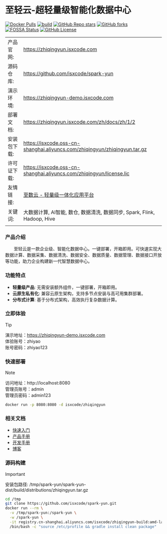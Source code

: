 # 至轻云-超轻量级智能化数据中心

[![Docker Pulls](https://img.shields.io/docker/pulls/isxcode/zhiqingyun)](https://hub.docker.com/r/isxcode/zhiqingyun)
[![build](https://github.com/isxcode/spark-yun/actions/workflows/build-app.yml/badge.svg?branch=main)](https://github.com/isxcode/spark-yun/actions/workflows/build-app.yml)
[![GitHub Repo stars](https://img.shields.io/github/stars/isxcode/spark-yun)](https://github.com/isxcode/spark-yun)
[![GitHub forks](https://img.shields.io/github/forks/isxcode/spark-yun)](https://github.com/isxcode/spark-yun/fork)
[![FOSSA Status](https://app.fossa.com/api/projects/git%2Bgithub.com%2Fisxcode%2Fspark-yun.svg?type=shield&issueType=license)](https://app.fossa.com/projects/git%2Bgithub.com%2Fisxcode%2Fspark-yun?ref=badge_shield&issueType=license)
[![GitHub License](https://img.shields.io/github/license/isxcode/spark-yun)](https://github.com/isxcode/spark-yun/blob/main/LICENSE)

|        |                                                                           |
|--------|---------------------------------------------------------------------------|
| 产品官网:  | https://zhiqingyun.isxcode.com                                            |
| 源码仓库:  | https://github.com/isxcode/spark-yun                                      |
| 演示环境:  | https://zhiqingyun-demo.isxcode.com                                       |
| 部署文档:  | https://zhiqingyun.isxcode.com/zh/docs/zh/1/2                             |
| 安装包下载: | https://isxcode.oss-cn-shanghai.aliyuncs.com/zhiqingyun/zhiqingyun.tar.gz |
| 许可证下载: | https://isxcode.oss-cn-shanghai.aliyuncs.com/zhiqingyun/license.lic       |
| 友情链接:  | [至数云 - 轻量级一体化应用平台](https://zhishuyun.isxcode.com)                         |
| 关键词:   | 大数据计算, AI智能, 数仓, 数据清洗, 数据同步, Spark, Flink, Hadoop, Hive                   |
|        |                                                                           |

### 产品介绍

&nbsp;&nbsp;&nbsp;&nbsp;&nbsp;&nbsp;&nbsp;至轻云是一款企业级、智能化数据中心。一键部署，开箱即用。可快速实现大数据计算、数据采集、数据清洗、数据安全、数据质量、数据管理、数据接口开放等功能，助力企业构建新一代智慧数据中心。

### 功能特点

- **轻量级产品**: 无需安装额外组件，一键部署，开箱即用。
- **云原生私有化**: 兼容云原生架构，支持多节点安装与高可用集群部署。
- **分布式计算**: 基于分布式架构，高效执行复杂数据计算。

### 立即体验

> [!TIP]
> 演示地址：https://zhiqingyun-demo.isxcode.com </br>
> 体验账号：zhiyao </br>
> 账号密码：zhiyao123

### 快速部署

> [!NOTE]
> 访问地址：http://localhost:8080 <br/>
> 管理员账号：admin <br/>
> 管理员密码：admin123

```bash
docker run -p 8080:8080 -d isxcode/zhiqingyun
```

### 相关文档

- [快速入门](https://zhiqingyun.isxcode.com/zh/docs/zh/1/0)
- [产品手册](https://zhiqingyun.isxcode.com/zh/docs/zh/2/0)
- [开发手册](https://zhiqingyun.isxcode.com/zh/docs/zh/5/1)
- [博客](https://ispong.isxcode.com/tags/spark/)

### 源码构建

> [!IMPORTANT]
> 安装包路径: /tmp/spark-yun/spark-yun-dist/build/distributions/zhiqingyun.tar.gz

```bash
cd /tmp
git clone https://github.com/isxcode/spark-yun.git
docker run --rm \
  -v /tmp/spark-yun:/spark-yun \
  -w /spark-yun \
  -it registry.cn-shanghai.aliyuncs.com/isxcode/zhiqingyun-build:amd-latest \
  /bin/bash -c "source /etc/profile && gradle install clean package"
```
